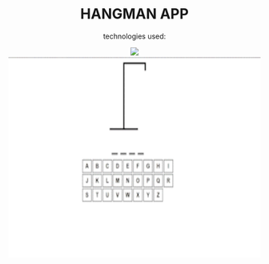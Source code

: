 
<div align="center">
  
  <h1>HANGMAN APP</h1>
  
  <p> technologies used:</p>
  
  <img src="https://skillicons.dev/icons?i=html,css,typescript,react" />
  
  <br>

  
  <img class="img" src="https://github.com/DarrenCooperM/typescript-hangman-app/blob/main/hangman-clip_AdobeExpress.gif" height="400" width="575" marginTop="25px"/>

